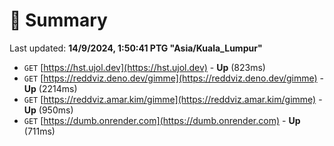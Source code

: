 # 📖 Summary
Last updated: **14/9/2024, 1:50:41 PTG "Asia/Kuala_Lumpur"**

- `GET` [https://hst.ujol.dev](https://hst.ujol.dev) - **Up** (823ms)
- `GET` [https://reddviz.deno.dev/gimme](https://reddviz.deno.dev/gimme) - **Up** (2214ms)
- `GET` [https://reddviz.amar.kim/gimme](https://reddviz.amar.kim/gimme) - **Up** (950ms)
- `GET` [https://dumb.onrender.com](https://dumb.onrender.com) - **Up** (711ms)

